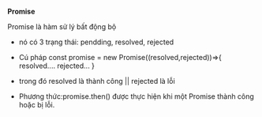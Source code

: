  **Promise**

Promise là hàm sử lý bất động bộ
- nó có 3 trạng thái: pendding, resolved, rejected

* Cú pháp
const promise = new Promise((resolved,rejected))=>{
    resolved....
    rejected...
}
- trong đó resolved là thành công || rejected là lỗi

* Phương thức:promise.then() được thực hiện khi một Promise thành công hoặc bị lỗi.



